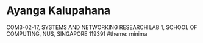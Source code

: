 # Ayanga Kalupahana
COM3-02-17, SYSTEMS AND NETWORKING RESEARCH LAB 1, SCHOOL OF COMPUTING, NUS, SINGAPORE 119391
#theme: minima
